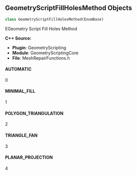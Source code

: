 ## GeometryScriptFillHolesMethod Objects

```python
class GeometryScriptFillHolesMethod(EnumBase)
```

EGeometry Script Fill Holes Method

**C++ Source:**

- **Plugin**: GeometryScripting
- **Module**: GeometryScriptingCore
- **File**: MeshRepairFunctions.h

<a id="unreal.GeometryScriptFillHolesMethod.AUTOMATIC"></a>

#### AUTOMATIC

0

<a id="unreal.GeometryScriptFillHolesMethod.MINIMAL_FILL"></a>

#### MINIMAL_FILL

1

<a id="unreal.GeometryScriptFillHolesMethod.POLYGON_TRIANGULATION"></a>

#### POLYGON_TRIANGULATION

2

<a id="unreal.GeometryScriptFillHolesMethod.TRIANGLE_FAN"></a>

#### TRIANGLE_FAN

3

<a id="unreal.GeometryScriptFillHolesMethod.PLANAR_PROJECTION"></a>

#### PLANAR_PROJECTION

4

<a id="unreal.GeometryScriptRemoveHiddenTrianglesMethod"></a>